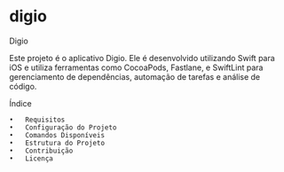 # digio
Digio

Este projeto é o aplicativo Digio. Ele é desenvolvido utilizando Swift para iOS e utiliza ferramentas como CocoaPods, Fastlane, e SwiftLint para gerenciamento de dependências, automação de tarefas e análise de código.

Índice

	•	Requisitos
	•	Configuração do Projeto
	•	Comandos Disponíveis
	•	Estrutura do Projeto
	•	Contribuição
	•	Licença